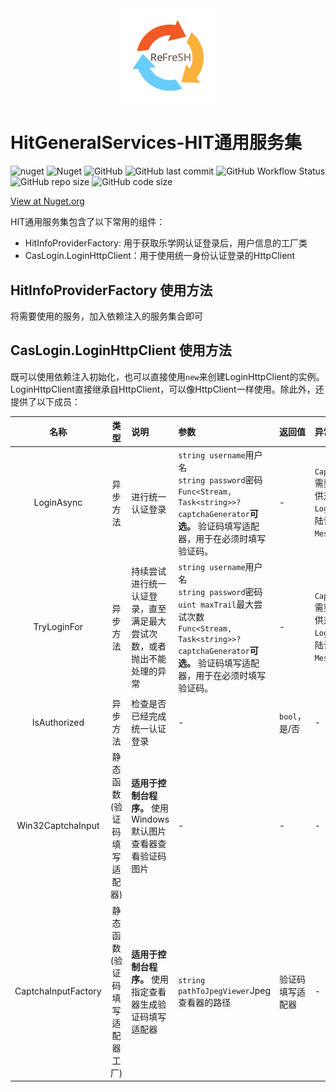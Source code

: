 <div  align=center>
    <img src="https://github.com/HIT-ReFreSH/HitGeneralServices/raw/master/images/Full_2048.png" width = 30% height = 30%  />
</div>

# HitGeneralServices-HIT通用服务集

![nuget](https://img.shields.io/nuget/v/HitGeneralServices?style=flat-square)
![Nuget](https://img.shields.io/nuget/dt/HitGeneralServices?style=flat-square)
![GitHub](https://img.shields.io/github/license/HIT-ReFreSH/HitGeneralServices?style=flat-square)
![GitHub last commit](https://img.shields.io/github/last-commit/HIT-ReFreSH/HitGeneralServices?style=flat-square)
![GitHub Workflow Status](https://img.shields.io/github/workflow/status/HIT-ReFreSH/HitGeneralServices/publish_to_nuget?style=flat-square)
![GitHub repo size](https://img.shields.io/github/repo-size/HIT-ReFreSH/HitGeneralServices?style=flat-square)
![GitHub code size](https://img.shields.io/github/languages/code-size/HIT-ReFreSH/HitGeneralServices?style=flat-square)

[View at Nuget.org](https://www.nuget.org/packages/HitGeneralServices/)

HIT通用服务集包含了以下常用的组件：

- HitInfoProviderFactory: 用于获取乐学网认证登录后，用户信息的工厂类
- CasLogin.LoginHttpClient：用于使用统一身份认证登录的HttpClient

## HitInfoProviderFactory 使用方法

将需要使用的服务，加入依赖注入的服务集合即可

## CasLogin.LoginHttpClient 使用方法

既可以使用依赖注入初始化，也可以直接使用`new`来创建LoginHttpClient的实例。LoginHttpClient直接继承自HttpClient，可以像HttpClient一样使用。除此外，还提供了以下成员：

|名称|类型|说明|参数|返回值|异常|
|:---:|:---:|:----|:----|:----|:----|
|LoginAsync|异步方法|进行统一认证登录|`string username`用户名<br> `string password`密码<br> `Func<Stream, Task<string>>? captchaGenerator`**可选。** 验证码填写适配器，用于在必须时填写验证码。|-|`CaptchaRequiredException`: 需要填写二维码，但是未提供对应的适配器<br>`LoginFailedException`: 登陆认证失败，原因见`Message`。|
|TryLoginFor|异步方法|持续尝试进行统一认证登录，直至满足最大尝试次数，或者抛出不能处理的异常|`string username`用户名<br> `string password`密码<br> `uint maxTrail`最大尝试次数<br> `Func<Stream, Task<string>>? captchaGenerator`**可选。** 验证码填写适配器，用于在必须时填写验证码。|-|`CaptchaRequiredException`: 需要填写二维码，但是未提供对应的适配器<br>`LoginFailedException`: 登陆认证失败，原因见`Message`。|
|IsAuthorized|异步方法|检查是否已经完成统一认证登录|-|`bool`，是/否|-|
|Win32CaptchaInput|静态函数(验证码填写适配器)|**适用于控制台程序。** 使用Windows默认图片查看器查看验证码图片|-|-|-|
|CaptchaInputFactory|静态函数(验证码填写适配器工厂)|**适用于控制台程序。** 使用指定查看器生成验证码填写适配器|`string pathToJpegViewer`Jpeg查看器的路径|验证码填写适配器|-|